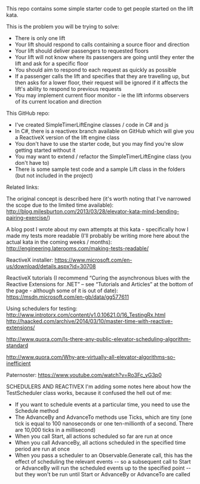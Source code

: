 This repo contains some simple starter code to get people started on the lift kata.

This is the problem you will be trying to solve:

- There is only one lift
- Your lift should respond to calls containing a source floor and direction
- Your lift should deliver passengers to requested floors
- Your lift will not know where its passengers are going until they enter the lift and ask for a specific floor
- You should aim to respond to each request as quickly as possible
- If a passenger calls the lift and specifies that they are travelling up, but then asks for a lower floor, 
	their request will be ignored if it affects the lift's ability to respond to previous requests
- You may implement current floor monitor - ie the lift informs observers of its current location and direction

This GitHub repo:
- I've created SimpleTimerLiftEngine classes / code in C# and js
- In C#, there is a reactivex branch available on GitHub which will give you a ReactiveX version of the lift engine class
- You don't have to use the starter code, but you may find you're slow getting started without it
- You may want to extend / refactor the SimpleTimerLiftEngine class (you don't have to)
- There is some sample test code and a sample Lift class in the folders (but not included in the project)

Related links:

The original concept is described here (it's worth noting that I've narrowed the scope due to the limited time available):
http://blog.milesburton.com/2013/03/28/elevator-kata-mind-bending-pairing-exercise/)

A blog post I wrote about my own attempts at this kata - specifically how I made my tests more readable 
(I'll probably be writing more here about the actual kata in the coming weeks / months): 
http://engineering.laterooms.com/making-tests-readable/

ReactiveX installer:
https://www.microsoft.com/en-us/download/details.aspx?id=30708
 
ReactiveX tutorials (I recommend “Curing the asynchronous blues with the Reactive Extensions for .NET” – see “Tutorials and Articles” at the bottom of the page - although some of it is out of date):
https://msdn.microsoft.com/en-gb/data/gg577611

Using schedulers for testing:
http://www.introtorx.com/content/v1.0.10621.0/16_TestingRx.html
http://haacked.com/archive/2014/03/10/master-time-with-reactive-extensions/

http://www.quora.com/Is-there-any-public-elevator-scheduling-algorithm-standard

http://www.quora.com/Why-are-virtually-all-elevator-algorithms-so-inefficient

Paternoster: https://www.youtube.com/watch?v=Ro3Fc_yG3p0

SCHEDULERS AND REACTIVEX
I'm adding some notes here about how the TestScheduler class works, because it confused the hell out of me:
- If you want to schedule events at a particular time, you need to use the Schedule method
- The AdvanceBy and AdvanceTo methods use Ticks, which are tiny (one tick is equal to 100 nanoseconds or one ten-millionth of a second. There are 10,000 ticks in a millisecond)
- When you call Start, all actions scheduled so far are run at once
- When you call AdvanceBy, all actions scheduled in the specified time period are run at once
- When you pass a scheduler to an Observable.Generate call, this has the effect of scheduling the relevant events
	-- so a subsequent call to Start or AdvanceBy will run the scheduled events up to the specified point
	-- but they won't be run until Start or AdvanceBy or AdvanceTo are called